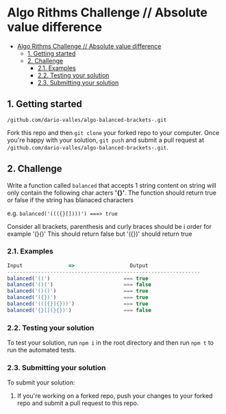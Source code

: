 # Algo Rithms Challenge // Absolute value difference

- [Algo Rithms Challenge // Absolute value difference](#algo-rithms-challenge--absolute-value-difference)
  - [1. Getting started](#1-getting-started)
  - [2. Challenge](#2-challenge)
    - [2.1. Examples](#21-examples)
    - [2.2. Testing your solution](#22-testing-your-solution)
    - [2.3. Submitting your solution](#23-submitting-your-solution)

## 1. Getting started
  `/github.com/dario-valles/algo-balanced-brackets-.git`

Fork this repo and then `git clone` your forked repo to your computer.
Once you're happy with your solution, `git push` and submit a pull request at
`/github.com/dario-valles/algo-balanced-brackets-.git`.

## 2. Challenge
Write a function called `balanced` that accepts 1 string content on string will only contain the following char acters **'{}[]()'**.  The function should return true or false if the string has blanaced characters

e.g. `balanced('((({}[])))') ===> true`

Consider all brackets, parenthesis and curly braces should be i order for example '(}{)' This should return false but '({})' should return true


### 2.1. Examples

```js
Input               =>                  Output
---------------------------------------------------------------
balanced('()')                        === true
balanced('()(')                       === false
balanced('()()')                      === true 
balanced('({})')                      === true
balanced('(([{}]{}))')                === true
balanced('{}[](}{})')                 === false
```

### 2.2. Testing your solution
To test your solution, run `npm i` in the root directory
and then run `npm t` to run the automated tests.

### 2.3. Submitting your solution

To submit your solution:

1. If you're working on a forked repo, push your changes to your forked repo and submit a pull request to this repo.
